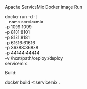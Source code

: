 Apache ServiceMix Docker image
Run

docker run -d -t \
  --name servicemix \
  -p 1099:1099 \
  -p 8101:8101 \
  -p 8181:8181 \
  -p 61616:61616 \
  -p 36888:36888 \
  -p 44444:44444 \
  -v /host/path/deploy:/deploy \
  servicemix
  
Build:

docker build -t servicemix .